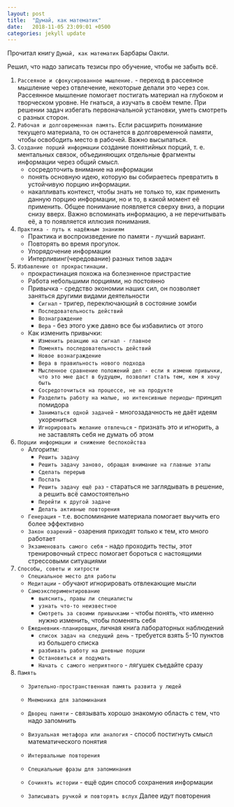 ```yaml
---
layout: post
title:  "Думай, как математик"
date:   2018-11-05 23:09:01 +0500
categories: jekyll update
---
```


Прочитал книгу `Думай, как математик` Барбары Оакли.

Решил, что надо записать тезисы про обучение, чтобы не забыть всё.

1. `Рассеяное и сфокусированное мышление.` - переход в рассеяное мышление через отвлечение, некоторые делали это через сон.
Рассеянное мышление помогает постигать материал на глубоком и творческом уровне. Не гнаться, а изучать в своём темпе. При решении задач избегать первоначальной установки, уметь смотреть с разных сторон.
2. `Рабочая и долговременная память`. Если расширить понимание текущего материала, то он останется в долговременной памяти, чтобы освободить место в рабочей.
Важно высыпаться.
3. `Создание порций информации` создание понятийных порций, т. е. ментальных связок, объединяющих отдельные фрагменты информации через общий смысл.
    * сосредоточить внимание на информации
    * понять основную идею, которую вы собираетесь превратить в устойчивую порцию информации.
    * накапливать контекст, чтобы знать не только то, как применить данную порцию информации, но и то, в какой момент её применить.
Общее понимание появляется сверху вниз, а порции снизу вверх.
Важно вспоминать информацию, а не перечитывать её, а то появляется иллюзия понимания.
4. `Практика - путь к надёжным знаниям`
    * Практика и воспроизведение по памяти - лучший вариант.
    * Повторять во время прогулок.
    * Упорядочение информации
    * Интерливинг(чередование) разных типов задач
5. `Избавление от прокрастинации.`
    * прокрастинация похожа на болезненное пристрастие
    * Работа небольшими порциями, но постоянно
    * Привычка - средство экономии наших сил, он позволяет заняться другими видами деятельности
        * `Сигнал` - тригер, переключающий в состояние зомби
        * `Последовательность действий`
        * `Вознаграждение`
        * `Вера` - без этого уже давно все бы избавились от этого
     * Как изменить привычки:
         * `Изменить реакцию на сигнал - главное`
         * `Поменять последовательность действий`
         * `Новое вознаграждение`
         * `Вера в правильность нового подхода`
         * `Мысленное сравнение положений дел - если я изменю привычки, что это мне даст в будущем, позволит стать тем, кем я хочу быть`
         * `Сосредоточиться на процессе, не на продукте`
         * `Разделить работу на малые, но интенсивные периоды`- принцип помидора
         * `Заниматься одной задачей` - многозадачность не даёт идеям укорениться
         * `Игнорировать желание отвлечься` - признать это и игнорить, а не заставлять себя не думать об этом
6. `Порции информации и снижение беспокойства`
    * Алгоритм:
        * `Решить задачу`
        * `Решить задачу заново, обращая внимание на главные этапы`
        * `Сделать перерыв`
        * `Поспать`
        * `Решить задачу ещё раз` - стараться не заглядывать в решение, а решить всё самостоятельно
        * `Перейти к другой задаче`
        * `Делать активные повторения`
    * `Генерация` - т.е. воспоминание материала помогает выучить его более эффективно
    * `Закон озарений` - озарения приходят только к тем, кто много работает
    * `Экзаменовать самого себя` - надо проходить тесты, этот тренировочный стресс помогает бороться с настоящими стрессовыми ситуациями
7. `Способы, советы и хитрости`
    * `Специальное место для работы`
    * `Медитации` - обучают игнорировать отвлекающие мысли
    * `Самоэкспериментирование`
        * `выяснить, правы ли специалисты`
        * `узнать что-то неизвестное`
        * `Смотреть за своими привычками` - чтобы понять, что именно нужно изменить, чтобы поменять себя
    * `Ежедневник-планировщик`, личная книга лабораторных наблюдений
        * `список задач на следущий день` - требуется взять 5-10 пунктов из большего списка
        * `разбивать работу на дневные порции`
        * `Остановиться и подумать`
        * `Начать с самого неприятного` - лягушек съедайте сразу
8. `Память`
    * `Зрительно-пространственная память развита у людей`
    * `Мнемоника для запоминания`
    * `Дворец памяти` - связывать хорошо знакомую область с тем, что надо запомнить

    * `Визуальная метафора или аналогия` - способ постигнуть смысл математического понятия
    * `Интервальные повторения`
    * `Специальные фразы для запоминания`
    * `Сочинять истории` - ещё один способ сохранения информации
    * `Записывать ручкой и повторять вслух`
Далее идут повторения

